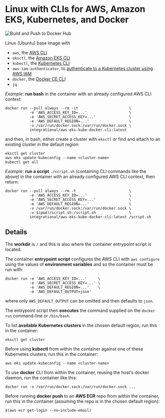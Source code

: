 # Linux with CLIs for AWS, Amazon EKS, Kubernetes, and Docker

![Build and Push to Docker Hub](https://github.com/integrational/always-latest-docker-images/actions/workflows/build-tag-push-to-dockerhub.yml/badge.svg)

Linux (Ubuntu) base image with

- `aws`, the [AWS CLI](https://docs.aws.amazon.com/cli/latest/userguide/cli-chap-install.html)
- `eksctl`, the [Amazon EKS CLI](https://docs.aws.amazon.com/eks/latest/userguide/getting-started-eksctl.html)
- `kubectl`, the [Kubernetes CLI](https://kubernetes.io/docs/tasks/tools/install-kubectl/)
- `aws-iam-authenticator`, to [authenticate to a Kubernetes cluster using AWS IAM](https://github.com/kubernetes-sigs/aws-iam-authenticator)
- `docker`, the [Docker CE CLI](https://docs.docker.com/install/linux/docker-ce/ubuntu/)
- `jq`

*Example:* **run bash** in the container with an already configured AWS CLI context:
```
docker run --pull always --rm -it                       \
           -e 'AWS_ACCESS_KEY_ID=...'                   \
           -e 'AWS_SECRET_ACCESS_KEY=...'               \
           -e 'AWS_DEFAULT_REGION=...'                  \
           -v /var/run/docker.sock:/var/run/docker.sock \
           integrational/aws-eks-kube-docker-cli:latest
```

and then, in bash, either create a cluster with `eksctl` or find and attach to an existing cluster in the default region:
```
eksctl get cluster
aws eks update-kubeconfig --name <cluster-name>
kubectl get all
```

*Example:* **run a script** `./script.sh` (containing CLI commands like the above) in the container with an already configured AWS CLI context, then return:
```
docker run --pull always --rm -t                        \
           -e 'AWS_ACCESS_KEY_ID=...'                   \
           -e 'AWS_SECRET_ACCESS_KEY=...'               \
           -e 'AWS_DEFAULT_REGION=...'                  \
           -v /var/run/docker.sock:/var/run/docker.sock \
           -v $(pwd)/script.sh:/script.sh               \
           integrational/aws-eks-kube-docker-cli:latest /script.sh
```

## Details

The **workdir** is `/` and this is also where the container entrypoint script is located.

The container **entrypoint script** configures the AWS CLI with `aws configure` using the values of **environment variables** and so the container must be run with:
```
docker run -e 'AWS_ACCESS_KEY_ID=...'     \
           -e 'AWS_SECRET_ACCESS_KEY=...' \
           -e 'AWS_DEFAULT_REGION=...'    \
           -e 'AWS_DEFAULT_OUTPUT=json'
```
where only `AWS_DEFAULT_OUTPUT` can be omitted and then defaults to `json`.

The entrypoint script then **executes** the command supplied on the `docker run` command-line or `/bin/bash`.

To list **available Kubernetes clusters** in the chosen default region, run this in the container:
```
eksctl get cluster
```

Before using **kubectl** from within the container against one of these Kubernetes clusters, run this in the container:
```
aws eks update-kubeconfig --name <cluster-name>
```

To use **docker** CLI from within the container, reusing the host's docker daemon, run the container like this:
```
docker run -v /var/run/docker.sock:/var/run/docker.sock ...
```

Before running **docker push** to an **AWS ECR** repo from within the container, run this in the container (assuming the repo is in the chosen default region):
```
$(aws ecr get-login --no-include-email)
```

